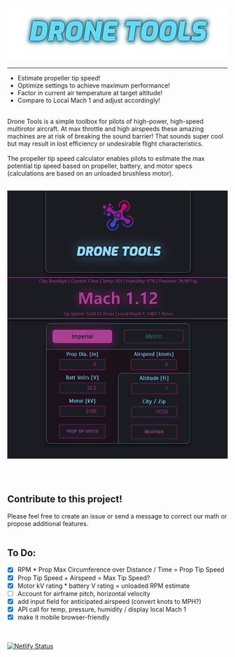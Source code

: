 <p align="center">
  <a href="https://dronetools.dev/"><img src="https://github.com/rboyle-software/drone-tools/blob/a1cb94f51c795f3afe8f2c3e01e31c3a80b9725c/public/dt-logo-transparent1.png" width="500px"></a>
</p>
<hr>

- Estimate propeller tip speed!
- Optimize settings to achieve maximum performance!
- Factor in current air temperature at target altitude!
- Compare to Local Mach 1 and adjust accordingly!
<br><br>


Drone Tools is a simple toolbox for pilots of high-power, high-speed multirotor aircraft. At max throttle and high airspeeds these amazing machines are at risk of breaking the sound barrier! That sounds super cool but may result in lost efficiency or undesirable flight characteristics.
<br><br>
The propeller tip speed calculator enables pilots to estimate the max potential tip speed based on propeller, battery, and motor specs (calculations are based on an unloaded brushless motor).
<br><br>


<p align="center">
  <img src="https://github.com/rboyle-software/drone-tools/blob/ba6c0e06b95b88eb8894995629d558bbcfff7a74/public/drone-tools-ui.png" width="600px">
</p>
<br><br>

## Contribute to this project!

Please feel free to create an issue or send a message to correct our math or propose additional features.
<br><br>

## To Do:

- [x] RPM * Prop Max Circumference over Distance / Time = Prop Tip Speed
- [x] Prop Tip Speed + Airspeed = Max Tip Speed?
- [x] Motor kV rating * battery V rating = unloaded RPM estimate
- [ ] Account for airframe pitch, horizontal velocity
- [x] add input field for anticipated airspeed (convert knots to MPH?)
- [x] API call for temp, pressure, humidity / display local Mach 1
- [x] make it mobile browser-friendly

<br><br>
[![Netlify Status](https://api.netlify.com/api/v1/badges/bba96309-cd3a-494c-90f9-cde59c2896a0/deploy-status)](https://app.netlify.com/sites/dronetools/deploys)

